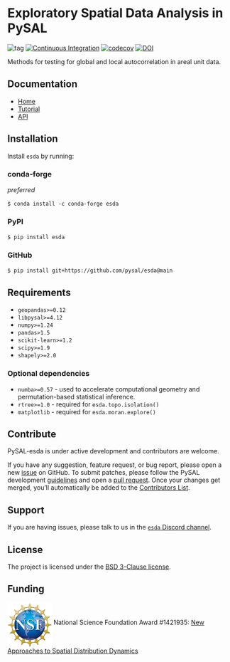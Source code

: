 # Exploratory Spatial Data Analysis in PySAL

![tag](https://img.shields.io/github/v/release/pysal/esda?include_prereleases&sort=semver)
[![Continuous Integration](https://github.com/pysal/esda/actions/workflows/testing.yml/badge.svg)](https://github.com/pysal/esda/actions/workflows/testing.yml) 
[![codecov](https://codecov.io/gh/pysal/esda/branch/main/graph/badge.svg)](https://codecov.io/gh/pysal/esda)
[![DOI](https://zenodo.org/badge/81873636.svg)](https://zenodo.org/badge/latestdoi/81873636)

Methods for testing for global and local autocorrelation in areal unit data.

## Documentation
- [Home](https://pysal.org/esda)
- [Tutorial](https://pysal.org/esda/tutorial.html)
- [API](https://pysal.org/esda/api.html)

## Installation

Install `esda` by running:

### conda-forge

*preferred*

```
$ conda install -c conda-forge esda
```

### PyPI

```
$ pip install esda
```

### GitHub

```
$ pip install git+https://github.com/pysal/esda@main
```

## Requirements

- `geopandas>=0.12`
- `libpysal>=4.12`
- `numpy>=1.24`
- `pandas>1.5`
- `scikit-learn>=1.2`
- `scipy>=1.9`
- `shapely>=2.0`

### Optional dependencies

- `numba>=0.57` - used to accelerate computational geometry and permutation-based statistical inference.
- `rtree>=1.0` - required for `esda.topo.isolation()`
- `matplotlib` - required for `esda.moran.explore()`

## Contribute

PySAL-esda is under active development and contributors are welcome.

If you have any suggestion, feature request, or bug report, please open a new [issue](https://github.com/pysal/esda/issues) on GitHub. To submit patches, please follow the PySAL development [guidelines](https://github.com/pysal/pysal/wiki) and open a [pull request](https://github.com/pysal/esda). Once your changes get merged, you’ll automatically be added to the [Contributors List](https://github.com/pysal/esda/graphs/contributors).

## Support

If you are having issues, please talk to us in the [`esda` Discord channel](https://discord.gg/Re46DjyB9U).

## License

The project is licensed under the [BSD 3-Clause license](https://github.com/pysal/esda/blob/main/LICENSE).

## Funding

[<img align="middle" src="https://github.com/pysal/esda/blob/main/docs/_static/images/nsf_logo.jpg" width="100">](https://www.nsf.gov/index.jsp) National Science Foundation Award #1421935: [New Approaches to Spatial Distribution Dynamics](https://www.nsf.gov/awardsearch/showAward?AWD_ID=1421935)
